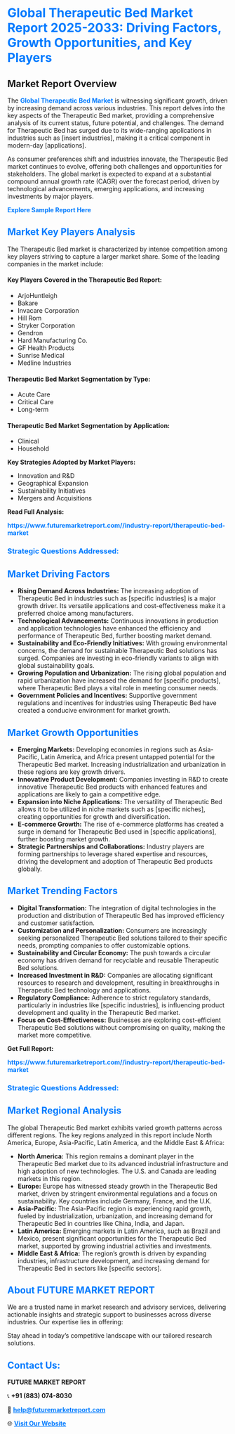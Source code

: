 <h1 style="color: #007BFF;">Global Therapeutic Bed Market Report 2025-2033: Driving Factors, Growth Opportunities, and Key Players</h1>

<section id="overview">
<h2>Market Report Overview</h2>
<p>The <a href="https://www.futuremarketreport.com//industry-report/therapeutic-bed-market" style="color: #007BFF; text-decoration: none;"><strong>Global Therapeutic Bed Market</strong></a> is witnessing significant growth, driven by increasing demand across various industries. This report delves into the key aspects of the Therapeutic Bed market, providing a comprehensive analysis of its current status, future potential, and challenges. The demand for Therapeutic Bed has surged due to its wide-ranging applications in industries such as [insert industries], making it a critical component in modern-day [applications].</p>
<p>As consumer preferences shift and industries innovate, the Therapeutic Bed market continues to evolve, offering both challenges and opportunities for stakeholders. The global market is expected to expand at a substantial compound annual growth rate (CAGR) over the forecast period, driven by technological advancements, emerging applications, and increasing investments by major players.</p>
</section>

<section id="overview">
<p><a href="https://www.futuremarketreport.com//request-sample/reportId=59479" style="color: #007BFF; text-decoration: none;"><strong>Explore Sample Report Here</strong></a></p>
</section>

<section id="key-players">
<h2 style="color: #007BFF;">Market Key Players Analysis</h2>
<p>The Therapeutic Bed market is characterized by intense competition among key players striving to capture a larger market share. Some of the leading companies in the market include:</p>
<h4>Key Players Covered in the Therapeutic Bed Report:</h4>
<ul><li>ArjoHuntleigh</li><li>Bakare</li><li>Invacare Corporation</li><li>Hill Rom</li><li>Stryker Corporation</li><li>Gendron</li><li>Hard Manufacturing Co.</li><li>GF Health Products</li><li>Sunrise Medical</li><li>Medline Industries</li></ul>
<h4>Therapeutic Bed Market Segmentation by Type:</h4>
<ul><li>Acute Care</li><li>Critical Care</li><li>Long-term</li></ul>

<h4>Therapeutic Bed Market Segmentation by Application:</h4>
<ul><li>Clinical</li><li>Household</li></ul>
<p><strong>Key Strategies Adopted by Market Players:</strong></p>
<ul>
<li>Innovation and R&D</li>
<li>Geographical Expansion</li>
<li>Sustainability Initiatives</li>
<li>Mergers and Acquisitions</li>
</ul>
</section>

<section>
<p><strong>Read Full Analysis: </strong></p><a href="https://www.futuremarketreport.com//industry-report/therapeutic-bed-market" style="color: #007BFF; text-decoration: none;"><strong>https://www.futuremarketreport.com//industry-report/therapeutic-bed-market</strong></a>
<h3 style="color: #007BFF;">Strategic Questions Addressed:</h3>
</section>

<section id="driving-factors">
<h2 style="color: #007BFF;">Market Driving Factors</h2>
<ul>
<li><strong>Rising Demand Across Industries:</strong> The increasing adoption of Therapeutic Bed in industries such as [specific industries] is a major growth driver. Its versatile applications and cost-effectiveness make it a preferred choice among manufacturers.</li>
<li><strong>Technological Advancements:</strong> Continuous innovations in production and application technologies have enhanced the efficiency and performance of Therapeutic Bed, further boosting market demand.</li>
<li><strong>Sustainability and Eco-Friendly Initiatives:</strong> With growing environmental concerns, the demand for sustainable Therapeutic Bed solutions has surged. Companies are investing in eco-friendly variants to align with global sustainability goals.</li>
<li><strong>Growing Population and Urbanization:</strong> The rising global population and rapid urbanization have increased the demand for [specific products], where Therapeutic Bed plays a vital role in meeting consumer needs.</li>
<li><strong>Government Policies and Incentives:</strong> Supportive government regulations and incentives for industries using Therapeutic Bed have created a conducive environment for market growth.</li>
</ul>
</section>

<section id="growth-opportunities">
<h2 style="color: #007BFF;">Market Growth Opportunities</h2>
<ul>
<li><strong>Emerging Markets:</strong> Developing economies in regions such as Asia-Pacific, Latin America, and Africa present untapped potential for the Therapeutic Bed market. Increasing industrialization and urbanization in these regions are key growth drivers.</li>
<li><strong>Innovative Product Development:</strong> Companies investing in R&D to create innovative Therapeutic Bed products with enhanced features and applications are likely to gain a competitive edge.</li>
<li><strong>Expansion into Niche Applications:</strong> The versatility of Therapeutic Bed allows it to be utilized in niche markets such as [specific niches], creating opportunities for growth and diversification.</li>
<li><strong>E-commerce Growth:</strong> The rise of e-commerce platforms has created a surge in demand for Therapeutic Bed used in [specific applications], further boosting market growth.</li>
<li><strong>Strategic Partnerships and Collaborations:</strong> Industry players are forming partnerships to leverage shared expertise and resources, driving the development and adoption of Therapeutic Bed products globally.</li>
</ul>
</section>

<section id="trending-factors">
<h2 style="color: #007BFF;">Market Trending Factors</h2>
<ul>
<li><strong>Digital Transformation:</strong> The integration of digital technologies in the production and distribution of Therapeutic Bed has improved efficiency and customer satisfaction.</li>
<li><strong>Customization and Personalization:</strong> Consumers are increasingly seeking personalized Therapeutic Bed solutions tailored to their specific needs, prompting companies to offer customizable options.</li>
<li><strong>Sustainability and Circular Economy:</strong> The push towards a circular economy has driven demand for recyclable and reusable Therapeutic Bed solutions.</li>
<li><strong>Increased Investment in R&D:</strong> Companies are allocating significant resources to research and development, resulting in breakthroughs in Therapeutic Bed technology and applications.</li>
<li><strong>Regulatory Compliance:</strong> Adherence to strict regulatory standards, particularly in industries like [specific industries], is influencing product development and quality in the Therapeutic Bed market.</li>
<li><strong>Focus on Cost-Effectiveness:</strong> Businesses are exploring cost-efficient Therapeutic Bed solutions without compromising on quality, making the market more competitive.</li>
</ul>
</section>

<section>
<p><strong>Get Full Report: </strong></p><a href="https://www.futuremarketreport.com//industry-report/therapeutic-bed-market" style="color: #007BFF; text-decoration: none;"><strong>https://www.futuremarketreport.com//industry-report/therapeutic-bed-market</strong></a>
<h3 style="color: #007BFF;">Strategic Questions Addressed:</h3>
</section>


<section id="regional-analysis">
<h2 style="color: #007BFF;">Market Regional Analysis</h2>
<p>The global Therapeutic Bed market exhibits varied growth patterns across different regions. The key regions analyzed in this report include North America, Europe, Asia-Pacific, Latin America, and the Middle East & Africa:</p>
<ul>
<li><strong>North America:</strong> This region remains a dominant player in the Therapeutic Bed market due to its advanced industrial infrastructure and high adoption of new technologies. The U.S. and Canada are leading markets in this region.</li>
<li><strong>Europe:</strong> Europe has witnessed steady growth in the Therapeutic Bed market, driven by stringent environmental regulations and a focus on sustainability. Key countries include Germany, France, and the U.K.</li>
<li><strong>Asia-Pacific:</strong> The Asia-Pacific region is experiencing rapid growth, fueled by industrialization, urbanization, and increasing demand for Therapeutic Bed in countries like China, India, and Japan.</li>
<li><strong>Latin America:</strong> Emerging markets in Latin America, such as Brazil and Mexico, present significant opportunities for the Therapeutic Bed market, supported by growing industrial activities and investments.</li>
<li><strong>Middle East & Africa:</strong> The region’s growth is driven by expanding industries, infrastructure development, and increasing demand for Therapeutic Bed in sectors like [specific sectors].</li>
</ul>
</section>

<footer>
<h2 style="color: #007BFF;">About FUTURE MARKET REPORT</h2>
<p>We are a trusted name in market research and advisory services, delivering actionable insights and strategic support to businesses across diverse industries. Our expertise lies in offering:</p>

<p>Stay ahead in today’s competitive landscape with our tailored research solutions.</p>

<h2 style="color: #007BFF;">Contact Us:</h2>
<p><strong>FUTURE MARKET REPORT</strong></p>
<p>📞 <strong>+91 (883) 074-8030</strong></p>
<p>📧 <strong><a href="mailto:help@futuremarketreport.com" style="color: #007BFF;">help@futuremarketreport.com</a></strong></p>
<p>🌐 <strong><a href="https://www.futuremarketreport.com/" style="color: #007BFF;">Visit Our Website</a></strong></p>
</footer>